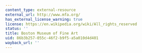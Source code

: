 ```yaml
---
content_type: external-resource
external_url: http://www.mfa.org/
has_external_license_warning: true
license: https://en.wikipedia.org/wiki/All_rights_reserved
status: ''
title: Boston Museum of Fine Art
uid: 86b3b257-055c-46f2-b9f5-a5a010d4d401
wayback_url: ''
---
```

